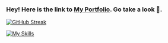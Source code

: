 <!--![Anurag's GitHub stats](https://github-readme-stats.vercel.app/api?username=LucaBernardis&count_private=true)-->
### Hey! Here is the link to [My Portfolio](https://www.lucabernardis.it). Go take a look 👀.

[![GitHub Streak](https://streak-stats.demolab.com/?user=LucaBernardis&theme=ligth&count_private=true)](https://git.io/streak-stats)

[![My Skills](https://skillicons.dev/icons?i=js,html,css,bootstrap,swift,ts,angular,cs,postgres,mongo,vscode,rider)](https://skillicons.dev)








<!--
**LucaBernardis/LucaBernardis** is a ✨ _special_ ✨ repository because its `README.md` (this file) appears on your GitHub profile.

Here are some ideas to get you started:

- 🔭 I’m currently working on ...
- 🌱 I’m currently learning ...
- 👯 I’m looking to collaborate on ...
- 🤔 I’m looking for help with ...
- 💬 Ask me about ...
- 📫 How to reach me: ...
- 😄 Pronouns: ...
- ⚡ Fun fact: ...
-->
